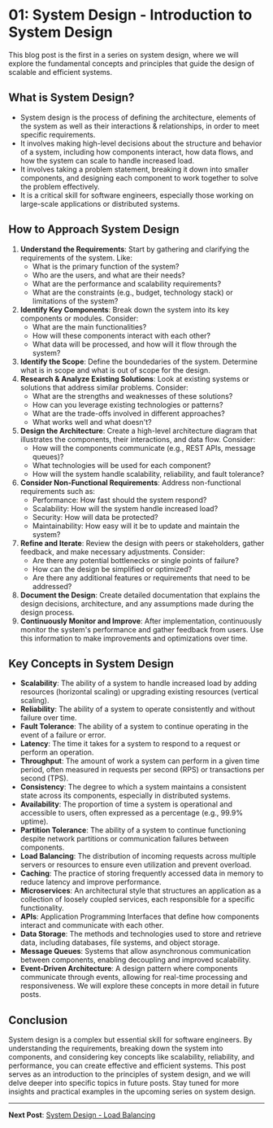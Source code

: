 # 01: System Design - Introduction to System Design
This blog post is the first in a series on system design, where we will explore the fundamental concepts and principles that guide the design of scalable and efficient systems.

## What is System Design?
- System design is the process of defining the architecture, elements of the system as well as their interactions & relationships, in order to meet specific requirements.
- It involves making high-level decisions about the structure and behavior of a system, including how components interact, how data flows, and how the system can scale to handle increased load.
- It involves taking a problem statement, breaking it down into smaller components, and designing each component to work together to solve the problem effectively.
- It is a critical skill for software engineers, especially those working on large-scale applications or distributed systems.

## How to Approach System Design
1. **Understand the Requirements**: Start by gathering and clarifying the requirements of the system. Like:
    - What is the primary function of the system?
    - Who are the users, and what are their needs?
    - What are the performance and scalability requirements?
    - What are the constraints (e.g., budget, technology stack) or limitations of the system?
2. **Identify Key Components**: Break down the system into its key components or modules. Consider:
    - What are the main functionalities?
    - How will these components interact with each other?
    - What data will be processed, and how will it flow through the system?
3. **Identify the Scope**: Define the boundedaries of the system. Determine what is in scope and what is out of scope for the design.
4. **Research & Analyze Existing Solutions**: Look at existing systems or solutions that address similar problems. Consider:
    - What are the strengths and weaknesses of these solutions?
    - How can you leverage existing technologies or patterns?
    - What are the trade-offs involved in different approaches?
    - What works well and what doesn't?
5. **Design the Architecture**: Create a high-level architecture diagram that illustrates the components, their interactions, and data flow. Consider:
    - How will the components communicate (e.g., REST APIs, message queues)?
    - What technologies will be used for each component?
    - How will the system handle scalability, reliability, and fault tolerance?
6. **Consider Non-Functional Requirements**: Address non-functional requirements such as:
    - Performance: How fast should the system respond?
    - Scalability: How will the system handle increased load?
    - Security: How will data be protected?
    - Maintainability: How easy will it be to update and maintain the system?
7. **Refine and Iterate**: Review the design with peers or stakeholders, gather feedback, and make necessary adjustments. Consider:
    - Are there any potential bottlenecks or single points of failure?
    - How can the design be simplified or optimized?
    - Are there any additional features or requirements that need to be addressed?
8. **Document the Design**: Create detailed documentation that explains the design decisions, architecture, and any assumptions made during the design process.
9. **Continuously Monitor and Improve**: After implementation, continuously monitor the system's performance and gather feedback from users. Use this information to make improvements and optimizations over time.

## Key Concepts in System Design
- **Scalability**: The ability of a system to handle increased load by adding resources (horizontal scaling) or upgrading existing resources (vertical scaling).
- **Reliability**: The ability of a system to operate consistently and without failure over time.
- **Fault Tolerance**: The ability of a system to continue operating in the event of a failure or error.
- **Latency**: The time it takes for a system to respond to a request or perform an operation.
- **Throughput**: The amount of work a system can perform in a given time period, often measured in requests per second (RPS) or transactions per second (TPS).
- **Consistency**: The degree to which a system maintains a consistent state across its components, especially in distributed systems.
- **Availability**: The proportion of time a system is operational and accessible to users, often expressed as a percentage (e.g., 99.9% uptime).
- **Partition Tolerance**: The ability of a system to continue functioning despite network partitions or communication failures between components.
- **Load Balancing**: The distribution of incoming requests across multiple servers or resources to ensure even utilization and prevent overload.   
- **Caching**: The practice of storing frequently accessed data in memory to reduce latency and improve performance.
- **Microservices**: An architectural style that structures an application as a collection of loosely coupled services, each responsible for a specific functionality.
- **APIs**: Application Programming Interfaces that define how components interact and communicate with each other.
- **Data Storage**: The methods and technologies used to store and retrieve data, including databases, file systems, and object storage.
- **Message Queues**: Systems that allow asynchronous communication between components, enabling decoupling and improved scalability.
- **Event-Driven Architecture**: A design pattern where components communicate through events, allowing for real-time processing and responsiveness.
We will explore these concepts in more detail in future posts.

## Conclusion
System design is a complex but essential skill for software engineers. By understanding the requirements, breaking down the system into components, and considering key concepts like scalability, reliability, and performance, you can create effective and efficient systems. This post serves as an introduction to the principles of system design, and we will delve deeper into specific topics in future posts. Stay tuned for more insights and practical examples in the upcoming series on system design.

---
**Next Post**: [System Design - Load Balancing](/blog/system-design-02)